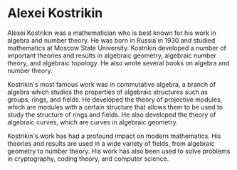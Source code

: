 # Alexei Kostrikin

Alexei Kostrikin was a mathematician who is best known for his work in algebra and number theory. He was born in Russia in 1930 and studied mathematics at Moscow State University. Kostrikin developed a number of important theories and results in algebraic geometry, algebraic number theory, and algebraic topology. He also wrote several books on algebra and number theory.

Kostrikin's most famous work was in commutative algebra, a branch of algebra which studies the properties of algebraic structures such as groups, rings, and fields. He developed the theory of projective modules, which are modules with a certain structure that allows them to be used to study the structure of rings and fields. He also developed the theory of algebraic curves, which are curves in algebraic geometry.

Kostrikin's work has had a profound impact on modern mathematics. His theories and results are used in a wide variety of fields, from algebraic geometry to number theory. His work has also been used to solve problems in cryptography, coding theory, and computer science.
